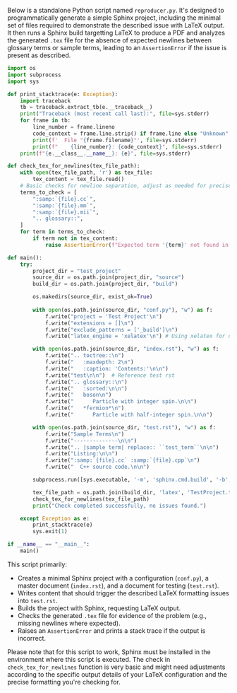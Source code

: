 Below is a standalone Python script named `reproducer.py`. It's designed to programmatically generate a simple Sphinx project, including the minimal set of files required to demonstrate the described issue with LaTeX output. It then runs a Sphinx build targetting LaTeX to produce a PDF and analyzes the generated `.tex` file for the absence of expected newlines between glossary terms or sample terms, leading to an `AssertionError` if the issue is present as described.

```python
import os
import subprocess
import sys

def print_stacktrace(e: Exception):
    import traceback
    tb = traceback.extract_tb(e.__traceback__)
    print("Traceback (most recent call last):", file=sys.stderr)
    for frame in tb:
        line_number = frame.lineno
        code_context = frame.line.strip() if frame.line else "Unknown"
        print(f'  File "{frame.filename}"', file=sys.stderr)
        print(f"    {line_number}: {code_context}", file=sys.stderr)
    print(f"{e.__class__.__name__}: {e}", file=sys.stderr)

def check_tex_for_newlines(tex_file_path):
    with open(tex_file_path, 'r') as tex_file:
        tex_content = tex_file.read()
    # Basic checks for newline separation, adjust as needed for precise validation
    terms_to_check = [
        ":samp:`{file}.cc`",
        ":samp:`{file}.mm`",
        ":samp:`{file}.mii`",
        ".. glossary::",
    ]
    for term in terms_to_check:
        if term not in tex_content:
            raise AssertionError(f"Expected term '{term}' not found in LaTeX output.")

def main():
    try:
        project_dir = "test_project"
        source_dir = os.path.join(project_dir, "source")
        build_dir = os.path.join(project_dir, "build")

        os.makedirs(source_dir, exist_ok=True)
        
        with open(os.path.join(source_dir, "conf.py"), "w") as f:
            f.write("project = 'Test Project'\n")
            f.write("extensions = []\n")
            f.write("exclude_patterns = ['_build']\n")
            f.write("latex_engine = 'xelatex'\n") # Using xelatex for output consistency

        with open(os.path.join(source_dir, "index.rst"), "w") as f:
            f.write(".. toctree::\n")
            f.write("   :maxdepth: 2\n")
            f.write("   :caption: 'Contents:'\n\n")
            f.write("test\n\n")  # Reference test rst
            f.write(".. glossary::\n")
            f.write("   :sorted:\n\n")
            f.write("   boson\n")
            f.write("      Particle with integer spin.\n\n")
            f.write("   *fermion*\n")
            f.write("      Particle with half-integer spin.\n\n")

        with open(os.path.join(source_dir, "test.rst"), "w") as f:
            f.write("Sample Terms\n")
            f.write("--------------\n\n")
            f.write(".. |sample term| replace:: ``test_term``\n\n")
            f.write("Listing:\n\n")
            f.write(":samp:`{file}.cc` :samp:`{file}.cpp`\n")
            f.write("  C++ source code.\n\n")

        subprocess.run([sys.executable, '-m', 'sphinx.cmd.build', '-b', 'latex', source_dir, build_dir], check=True)

        tex_file_path = os.path.join(build_dir, 'latex', 'TestProject.tex')
        check_tex_for_newlines(tex_file_path)
        print("Check completed successfully, no issues found.")

    except Exception as e:
        print_stacktrace(e)
        sys.exit(1)

if __name__ == "__main__":
    main()
```

This script primarily:
- Creates a minimal Sphinx project with a configuration (`conf.py`), a master document (`index.rst`), and a document for testing (`test.rst`).
- Writes content that should trigger the described LaTeX formatting issues into `test.rst`.
- Builds the project with Sphinx, requesting LaTeX output.
- Checks the generated `.tex` file for evidence of the problem (e.g., missing newlines where expected).
- Raises an `AssertionError` and prints a stack trace if the output is incorrect.

Please note that for this script to work, Sphinx must be installed in the environment where this script is executed. The check in `check_tex_for_newlines` function is very basic and might need adjustments according to the specific output details of your LaTeX configuration and the precise formatting you're checking for.